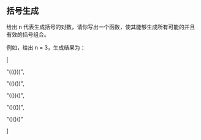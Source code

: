 ## 括号生成

给出 n 代表生成括号的对数，请你写出一个函数，使其能够生成所有可能的并且有效的括号组合。

例如，给出 n = 3，生成结果为：

[

  "((()))",

  "(()())",

  "(())()",

  "()(())",

  "()()()"

]